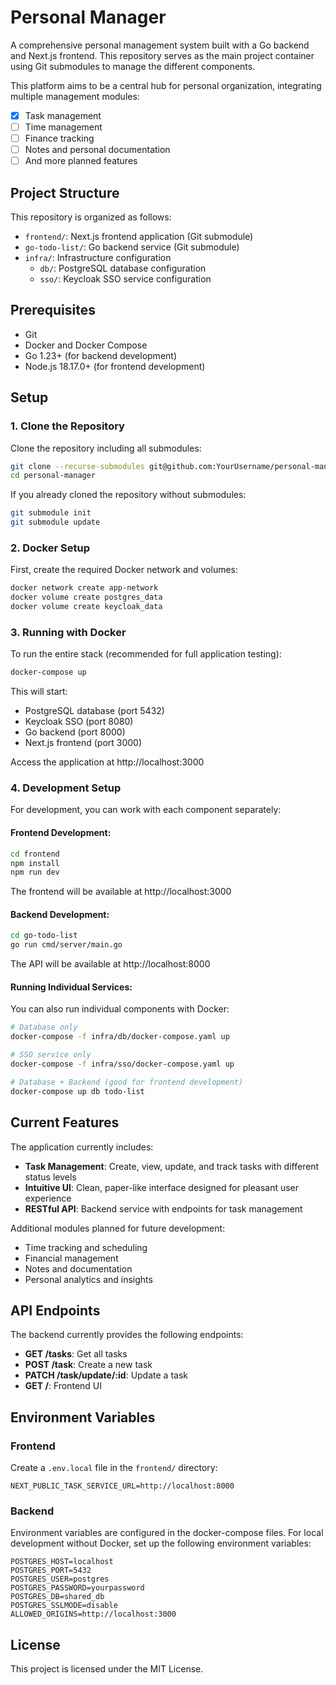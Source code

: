 # Personal Manager

A comprehensive personal management system built with a Go backend and Next.js frontend. This repository serves as the main project container using Git submodules to manage the different components.

This platform aims to be a central hub for personal organization, integrating multiple management modules:
- [x] Task management
- [ ] Time management
- [ ] Finance tracking
- [ ] Notes and personal documentation
- [ ] And more planned features

## Project Structure

This repository is organized as follows:

- `frontend/`: Next.js frontend application (Git submodule)
- `go-todo-list/`: Go backend service (Git submodule)
- `infra/`: Infrastructure configuration
  - `db/`: PostgreSQL database configuration
  - `sso/`: Keycloak SSO service configuration

## Prerequisites

- Git
- Docker and Docker Compose
- Go 1.23+ (for backend development)
- Node.js 18.17.0+ (for frontend development)

## Setup

### 1. Clone the Repository

Clone the repository including all submodules:

```bash
git clone --recurse-submodules git@github.com:YourUsername/personal-manager.git
cd personal-manager
```

If you already cloned the repository without submodules:

```bash
git submodule init
git submodule update
```

### 2. Docker Setup

First, create the required Docker network and volumes:

```bash
docker network create app-network
docker volume create postgres_data
docker volume create keycloak_data
```

### 3. Running with Docker

To run the entire stack (recommended for full application testing):

```bash
docker-compose up
```

This will start:
- PostgreSQL database (port 5432)
- Keycloak SSO (port 8080)
- Go backend (port 8000)
- Next.js frontend (port 3000)

Access the application at http://localhost:3000

### 4. Development Setup

For development, you can work with each component separately:

#### Frontend Development:

```bash
cd frontend
npm install
npm run dev
```

The frontend will be available at http://localhost:3000

#### Backend Development:

```bash
cd go-todo-list
go run cmd/server/main.go
```

The API will be available at http://localhost:8000

#### Running Individual Services:

You can also run individual components with Docker:

```bash
# Database only
docker-compose -f infra/db/docker-compose.yaml up

# SSO service only
docker-compose -f infra/sso/docker-compose.yaml up

# Database + Backend (good for frontend development)
docker-compose up db todo-list
```

## Current Features

The application currently includes:

- **Task Management**: Create, view, update, and track tasks with different status levels
- **Intuitive UI**: Clean, paper-like interface designed for pleasant user experience
- **RESTful API**: Backend service with endpoints for task management

Additional modules planned for future development:
- Time tracking and scheduling
- Financial management
- Notes and documentation
- Personal analytics and insights

## API Endpoints

The backend currently provides the following endpoints:

- **GET /tasks**: Get all tasks
- **POST /task**: Create a new task
- **PATCH /task/update/:id**: Update a task
- **GET /**: Frontend UI

## Environment Variables

### Frontend

Create a `.env.local` file in the `frontend/` directory:

```
NEXT_PUBLIC_TASK_SERVICE_URL=http://localhost:8000
```

### Backend

Environment variables are configured in the docker-compose files. For local development without Docker, set up the following environment variables:

```
POSTGRES_HOST=localhost
POSTGRES_PORT=5432
POSTGRES_USER=postgres
POSTGRES_PASSWORD=yourpassword
POSTGRES_DB=shared_db
POSTGRES_SSLMODE=disable
ALLOWED_ORIGINS=http://localhost:3000
```

## License

This project is licensed under the MIT License.
